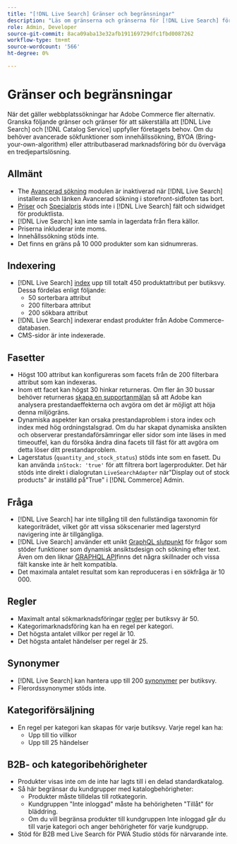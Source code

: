 ```yaml
---
title: "[!DNL Live Search] Gränser och begränsningar"
description: "Läs om gränserna och gränserna för [!DNL Live Search] för att säkerställa att den uppfyller behoven i ert företag."
role: Admin, Developer
source-git-commit: 8aca09aba13e32afb191169729dfc1fbd0087262
workflow-type: tm+mt
source-wordcount: '566'
ht-degree: 0%

---
```


# Gränser och begränsningar

När det gäller webbplatssökningar har Adobe Commerce fler alternativ. Granska följande gränser och gränser för att säkerställa att [!DNL Live Search] och [!DNL Catalog Service] uppfyller företagets behov. Om du behöver avancerade sökfunktioner som innehållssökning, BYOA (Bring-your-own-algorithm) eller attributbaserad marknadsföring bör du överväga en tredjepartslösning.

## Allmänt

- The [Avancerad sökning](https://experienceleague.adobe.com/en/docs/commerce-admin/catalog/catalog/search/search) modulen är inaktiverad när [!DNL Live Search] installeras och länken Avancerad sökning i storefront-sidfoten tas bort.
- [Priser](https://experienceleague.adobe.com/en/docs/commerce-admin/catalog/products/pricing/product-price-tier) och [Specialpris](https://experienceleague.adobe.com/en/docs/commerce-admin/catalog/products/pricing/product-price-special) stöds inte i [!DNL Live Search] fält och sidwidget för produktlista.
- [!DNL Live Search] kan inte samla in lagerdata från flera källor.
- Priserna inkluderar inte moms.
- Innehållssökning stöds inte.
- Det finns en gräns på 10 000 produkter som kan sidnumreras.

## Indexering

- [!DNL Live Search] [index](indexing.md) upp till totalt 450 produktattribut per butiksvy. Dessa fördelas enligt följande:
   - 50 sorterbara attribut
   - 200 filterbara attribut
   - 200 sökbara attribut
- [!DNL Live Search] indexerar endast produkter från Adobe Commerce-databasen.
- CMS-sidor är inte indexerade.

## Fasetter

- Högst 100 attribut kan konfigureras som facets från de 200 filterbara attribut som kan indexeras.
- Inom ett facet kan högst 30 hinkar returneras. Om fler än 30 bussar behöver returneras [skapa en supportanmälan](https://experienceleague.adobe.com/en/docs/commerce-knowledge-base/kb/help-center-guide/magento-help-center-user-guide) så att Adobe kan analysera prestandaeffekterna och avgöra om det är möjligt att höja denna miljögräns.
- Dynamiska aspekter kan orsaka prestandaproblem i stora index och index med hög ordningstalsgrad. Om du har skapat dynamiska ansikten och observerar prestandaförsämringar eller sidor som inte läses in med timeoutfel, kan du försöka ändra dina facets till fäst för att avgöra om detta löser ditt prestandaproblem.
- Lagerstatus (`quantity_and_stock_status`) stöds inte som en fasett. Du kan använda `inStock: 'true'` för att filtrera bort lagerprodukter. Det här stöds inte direkt i dialogrutan `LiveSearchAdapter` när&quot;Display out of stock products&quot; är inställd på&quot;True&quot; i [!DNL Commerce] Admin.

## Fråga

- [!DNL Live Search] har inte tillgång till den fullständiga taxonomin för kategoriträdet, vilket gör att vissa sökscenarier med lagerstyrd navigering inte är tillgängliga.
- [!DNL Live Search] använder ett unikt [GraphQL slutpunkt](https://developer.adobe.com/commerce/services/graphql/live-search/) för frågor som stöder funktioner som dynamisk ansiktsdesign och sökning efter text. Även om den liknar [GRAPHQL API](https://developer.adobe.com/commerce/webapi/graphql/)finns det några skillnader och vissa fält kanske inte är helt kompatibla.
- Det maximala antalet resultat som kan reproduceras i en sökfråga är 10 000.

## Regler

- Maximalt antal sökmarknadsföringar [regler](rules.md) per butiksvy är 50.
- Kategorimarknadsföring kan ha en regel per kategori.
- Det högsta antalet villkor per regel är 10.
- Det högsta antalet händelser per regel är 25.

## Synonymer

- [!DNL Live Search] kan hantera upp till 200 [synonymer](synonyms.md) per butiksvy.
- Flerordssynonymer stöds inte.

## Kategoriförsäljning

- En regel per kategori kan skapas för varje butiksvy. Varje regel kan ha:
   - Upp till tio villkor
   - Upp till 25 händelser

## B2B- och kategoribehörigheter

- Produkter visas inte om de inte har lagts till i en delad standardkatalog.
- Så här begränsar du kundgrupper med katalogbehörigheter:
   - Produkter måste tilldelas till rotkategorin.
   - Kundgruppen &quot;Inte inloggad&quot; måste ha behörigheten &quot;Tillåt&quot; för bläddring.
   - Om du vill begränsa produkter till kundgruppen Inte inloggad går du till varje kategori och anger behörigheter för varje kundgrupp.
- Stöd för B2B med Live Search för PWA Studio stöds för närvarande inte.
